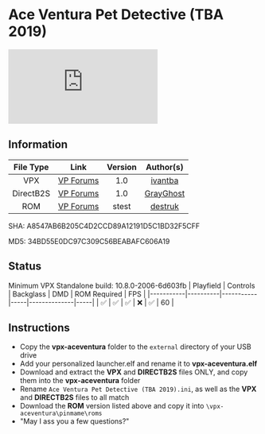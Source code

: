 # Ace Ventura Pet Detective (TBA 2019)

![Table Preview](https://www.vpforums.org/index.php?s=fdac1e9482a7d4c7a920e6b655fb63c2&app=downloads&module=display&section=screenshot&record=70754&id=14343&full=1)

## Information
| File Type | Link | Version | Author(s) | 
|:---------:|:----:|:-------:|:---------:|
| VPX | [VP Forums](https://www.vpforums.org/index.php?app=downloads&showfile=14343) | 1.0 | [ivantba](https://www.vpforums.org/index.php?showuser=123858) |
| DirectB2S | [VP Forums](https://www.vpforums.org/index.php?app=downloads&showfile=14416) | 1.0 | [GrayGhost](https://www.vpforums.org/index.php?showuser=92399) |
| ROM | [VP Forums](https://www.vpforums.org/index.php?app=downloads&showfile=575) | stest | [destruk](https://www.vpforums.org/index.php?showuser=5) |

SHA: A8547AB6B205C4D2CCD89A12191D5C1BD32F5CFF

MD5: 34BD55E0DC97C309C56BEABAFC606A19

## Status 
Minimum VPX Standalone build: 10.8.0-2006-6d603fb
| Playfield | Controls | Backglass | DMD | ROM Required | FPS | 
|-----------|----------|-----------|-----|--------------|-----|
| :white_check_mark: | :white_check_mark: | :white_check_mark: | :x: | :white_check_mark: | 60 |

## Instructions
- Copy the **vpx-aceventura** folder to the `external` directory of your USB drive
- Add your personalized launcher.elf and rename it to **vpx-aceventura.elf**
- Download and extract the **VPX** and **DIRECTB2S** files ONLY, and copy them into the **vpx-aceventura** folder
- Rename `Ace Ventura Pet Detective (TBA 2019).ini`, as well as the **VPX** and **DIRECTB2S** files to all match
- Download the **ROM** version listed above and copy it into `\vpx-aceventura\pinmame\roms`
- "May I ass you a few questions?"